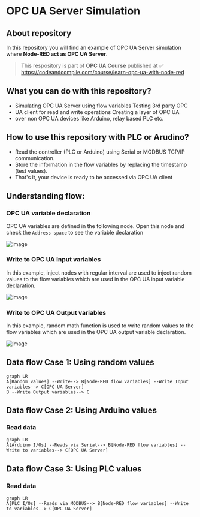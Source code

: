 OPC UA Server Simulation
====

## About repository
In this repository you will find an example of OPC UA Server simulation where **Node-RED act as OPC UA Server**. 

> This respository is part of **OPC UA Course** published at ✅
> https://codeandcompile.com/course/learn-opc-ua-with-node-red

## What you can do with this repository?
 -  Simulating OPC UA Server using flow variables Testing 3rd party OPC
 -    UA client for read and write operations  Creating a layer of OPC UA
 -    over non OPC UA devices like Arduino, relay based PLC etc.

## How to use this repository with PLC or Arudino?

 - Read the controller (PLC or Arduino) using Serial or MODBUS TCP/IP communication.
 -  Store the information in the flow variables by replacing the timestamp (test values).
 - That's it, your device is ready to be accessed via OPC UA client

## Understanding flow:

### OPC UA variable declaration
OPC UA variables are defined in the following node. Open this node and check the `Address space` to see the variable declaration

![image](https://user-images.githubusercontent.com/48238929/210648385-aee5cb65-05f7-4977-92cd-7d30e1faaa84.png)

### Write to OPC UA Input variables
In this example, inject nodes with regular interval are used to inject random values to the flow variables which are used in the OPC UA input variable declaration. 

![image](https://user-images.githubusercontent.com/48238929/210648871-60a1d7be-bec4-4a16-a53c-b0ecbc20642c.png)


### Write to OPC UA Output variables
In this example, random math function is used to write random values to the flow variables which are used in the OPC UA output variable declaration. 

![image](https://user-images.githubusercontent.com/48238929/210649503-2b91e735-df00-4917-ac37-4d3d117215d2.png)

## Data flow Case 1: Using random values
```mermaid
graph LR
A[Random values] --Write--> B[Node-RED flow variables] --Write Input variables--> C[OPC UA Server] 
B --Write Output variables--> C
```

## Data flow Case 2: Using Arduino values
### Read data
```mermaid
graph LR
A[Arduino I/Os] --Reads via Serial--> B[Node-RED flow variables] --Write to variables--> C[OPC UA Server] 
```


## Data flow Case 3: Using PLC values
### Read data
```mermaid
graph LR
A[PLC I/Os] --Reads via MODBUS--> B[Node-RED flow variables] --Write to variables--> C[OPC UA Server] 
```
